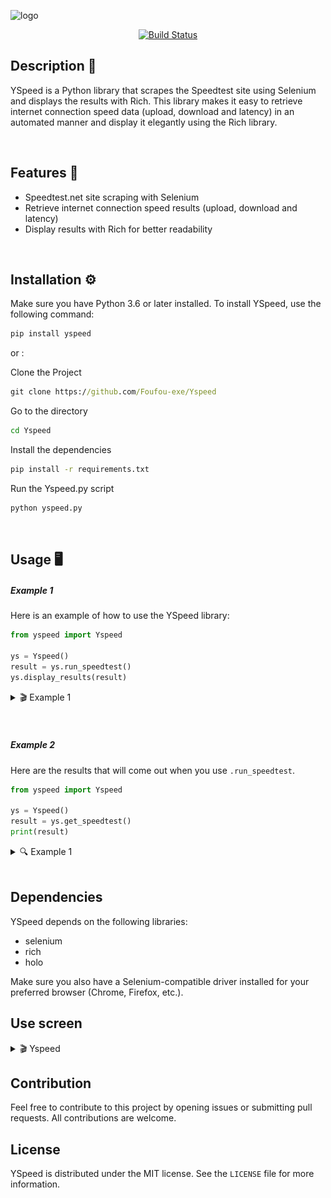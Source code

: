 ![logo](https://socialify.git.ci/Foufou-exe/Yspeed/image?description=1&descriptionEditable=Yspeed%20is%20a%20library%20that%20scrapes%20the%20Speedtest%20site&font=Jost&forks=1&issues=1&logo=https%3A%2F%2Fraw.githubusercontent.com%2FFoufou-exe%2FYspeed%2Fdev%2F.github%2Fimages%2Foffice.svg&name=1&owner=1&pulls=1&stargazers=1&theme=Dark)

<div align="center">

[![Build Status](https://app.travis-ci.com/Foufou-exe/Yspeed.svg?branch=main)](https://app.travis-ci.com/Foufou-exe/Yspeed)

</div>

## Description 🌵

YSpeed is a Python library that scrapes the Speedtest site using Selenium and displays the results with Rich. This library makes it easy to retrieve internet connection speed data (upload, download and latency) in an automated manner and display it elegantly using the Rich library.

<br>

## Features 🎈

- Speedtest.net site scraping with Selenium
- Retrieve internet connection speed results (upload, download and latency)
- Display results with Rich for better readability

<br>

## Installation ⚙️

Make sure you have Python 3.6 or later installed. To install YSpeed, use the following command:

```python
pip install yspeed
```

or :

Clone the Project

```cmd
git clone https://github.com/Foufou-exe/Yspeed
```

Go to the directory

```cmd
cd Yspeed
```

Install the dependencies

```cmd
pip install -r requirements.txt
```

Run the Yspeed.py script

```cmd
python yspeed.py
```
<br>

## Usage 🖥️

##### Example 1

Here is an example of how to use the YSpeed library:

```python
from yspeed import Yspeed

ys = Yspeed()
result = ys.run_speedtest()
ys.display_results(result)
```

<details>  
  <summary> 🎬 Example 1</summary>

  ![Video](https://raw.githubusercontent.com/Foufou-exe/Yspeed/dev/.github/images/exemple.gif)
  
</details>

<br>
<br>

##### Example 2

Here are the results that will come out when you use `.run_speedtest`.

```python
from yspeed import Yspeed

ys = Yspeed()
result = ys.get_speedtest()
print(result)
```
<details>  
  <summary> 🔍 Example 1</summary>

  ![Video](https://raw.githubusercontent.com/Foufou-exe/Yspeed/dev/.github/images/exemple3.png)
  
</details>

<br>

## Dependencies

YSpeed depends on the following libraries:

- selenium
- rich
- holo

Make sure you also have a Selenium-compatible driver installed for your preferred browser (Chrome, Firefox, etc.).

## Use screen


<details>  
  <summary> 🎬 Yspeed </summary>

![Video](https://raw.githubusercontent.com/Foufou-exe/Yspeed/dev/.github/images/exemple2.gif)
  
</details>

## Contribution

Feel free to contribute to this project by opening issues or submitting pull requests. All contributions are welcome.

## License

YSpeed is distributed under the MIT license. See the ``LICENSE`` file for more information.
